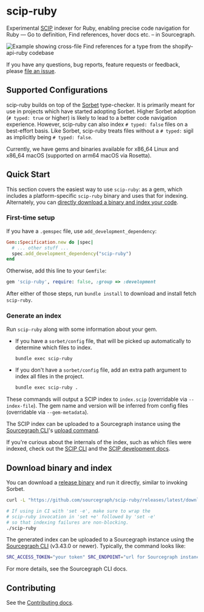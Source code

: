 # scip-ruby

Experimental [SCIP](https://github.com/sourcegraph/scip) indexer for Ruby,
enabling precise code navigation for Ruby —
Go to definition, Find references, hover docs etc. –
in Sourcegraph.

![Example showing cross-file Find references for a type from the shopify-api-ruby codebase](https://user-images.githubusercontent.com/93103176/194205214-2e2d64da-d02c-4ab3-8636-2497e4d46628.png)

If you have any questions, bug reports, feature requests or feedback,
please [file an issue](https://github.com/sourcegraph/scip-ruby/issues/new/choose).

## Supported Configurations

scip-ruby builds on top of
the [Sorbet](https://github.com/sorbet/sorbet) type-checker.
It is primarily meant for use in projects which have started adopting Sorbet.
Higher Sorbet adoption (`# typed: true` or higher) is likely to lead to
a better code navigation experience.
However, scip-ruby can also index `# typed: false` files on a best-effort basis.
Like Sorbet, scip-ruby treats files without a `# typed:` sigil
as implicitly being `# typed: false`.

Currently, we have gems and binaries available for x86\_64 Linux and x86\_64 macOS (supported on arm64 macOS via Rosetta).

## Quick Start

This section covers the easiest way to use `scip-ruby`: as a gem,
which includes a platform-specific `scip-ruby` binary
and uses that for indexing.
Alternately, you can
[directly download a binary and index your code](#download-binary-and-index).

### First-time setup

If you have a `.gemspec` file, use `add_development_dependency`:

```ruby
Gem::Specification.new do |spec|
  # ... other stuff ...
  spec.add_development_dependency("scip-ruby")
end
```

Otherwise, add this line to your `Gemfile`:

```ruby
gem 'scip-ruby', require: false, :group => :development
```
After either of those steps, run `bundle install`
to download and install fetch `scip-ruby`.

### Generate an index

Run `scip-ruby` along with some information about your gem.

- If you have a `sorbet/config` file, that will be picked up
  automatically to determine which files to index.
    ```bash
    bundle exec scip-ruby
    ```
- If you don't have a `sorbet/config` file, add an extra path argument
  to index all files in the project.
    ```bash
    bundle exec scip-ruby .
    ```

These commands will output a SCIP index to `index.scip` (overridable via `--index-file`).
The gem name and version will be inferred from config files (overridable via `--gem-metadata`).

The SCIP index can be uploaded to a Sourcegraph instance
using the [Sourcegraph CLI](https://github.com/sourcegraph/src-cli)'s
[upload command](https://docs.sourcegraph.com/cli/references/code-intel/upload).

If you're curious about the internals of the index,
such as which files were indexed,
check out the [SCIP CLI](https://github.com/sourcegraph/scip/blob/main/docs/CLI.md)
and the [SCIP development docs](https://github.com/sourcegraph/scip/blob/main/Development.md#debugging).

## Download binary and index

You can download a
[release binary](https://github.com/sourcegraph/scip-ruby/releases)
and run it directly, similar to invoking Sorbet.

```bash
curl -L "https://github.com/sourcegraph/scip-ruby/releases/latest/download/scip-ruby-x86_64-$(uname -s | tr '[:upper:]' '[:lower:]')" -o scip-ruby && chmod +x scip-ruby

# If using in CI with 'set -e', make sure to wrap the
# scip-ruby invocation in 'set +e' followed by 'set -e'
# so that indexing failures are non-blocking.
./scip-ruby
```

The generated index can be uploaded to a Sourcegraph instance
using the [Sourcegraph CLI](https://github.com/sourcegraph/src-cli) (v3.43.0 or newer).
Typically, the command looks like:

```bash
SRC_ACCESS_TOKEN="your token" SRC_ENDPOINT="url for Sourcegraph instance" src code-intel upload -file=/path/to/index.scip
```

For more details, see the Sourcegraph CLI docs.

## Contributing

See the [Contributing docs](./docs/scip-ruby/CONTRIBUTING.md).
